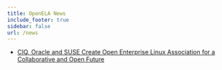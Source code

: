 ```yaml
---
title: OpenELA News
include_footer: true
sidebar: false
url: /news
---
```


* [CIQ, Oracle and SUSE Create Open Enterprise Linux Association for a Collaborative and Open Future](/news/hello_world)